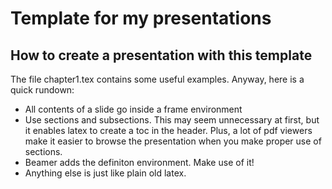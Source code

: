 # Template for my presentations

## How to create a presentation with this template

The file chapter1.tex contains some useful examples. Anyway, here is a quick rundown:

* All contents of a slide go inside a frame environment
* Use sections and subsections. This may seem unnecessary at first, but it enables latex to create a toc in the header. 
  Plus, a lot of pdf viewers make it easier to browse the presentation when you make proper use of sections.
* Beamer adds the definiton environment. Make use of it!
* Anything else is just like plain old latex.
